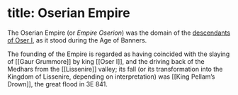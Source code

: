 title: Oserian Empire
=====
The Oserian Empire (or _Empire Oserion_) was the domain of the [descendants of Oser I](oserion.html), as it stood during the Age of Banners.

The founding of the Empire is regarded as having coincided with the slaying of [[Gaur Grummore]] by king [[Oser I]], and the driving back of the Medhars from the [[Lissenire]] valley; its fall (or its transformation into the Kingdom of Lissenire, depending on interpretation) was [[King Pellam’s Drown]], the great flood in 3E 841.
